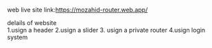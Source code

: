 web live site link:https://mozahid-router.web.app/


delails of website<br>
1.usign a header
2.usign a slider
3. usign a private router
 4.usign login system

